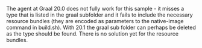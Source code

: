 The agent at Graal 20.0 does not fully work for this sample - it misses a type that is listed in the graal subfolder and it fails to include the necessary resource bundles (they are encoded as parameters to the native-image command in build.sh).  With 20.1 the graal sub folder can perhaps be deleted as the type should be found. There is no solution yet for the resource bundles.

